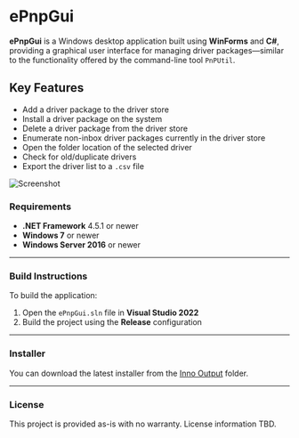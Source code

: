 # ePnpGui

**ePnpGui** is a Windows desktop application built using **WinForms** and **C#**, providing a graphical user interface for managing driver packages—similar to the functionality offered by the command-line tool `PnPUtil`.

## Key Features

- Add a driver package to the driver store
- Install a driver package on the system
- Delete a driver package from the driver store
- Enumerate non-inbox driver packages currently in the driver store
- Open the folder location of the selected driver
- Check for old/duplicate drivers
- Export the driver list to a `.csv` file

![Screenshot](ePnpGui.jpg)

### Requirements

- **.NET Framework** 4.5.1 or newer  
- **Windows 7** or newer  
- **Windows Server 2016** or newer  

---

### Build Instructions

To build the application:

1. Open the `ePnpGui.sln` file in **Visual Studio 2022**
2. Build the project using the **Release** configuration

---

### Installer

You can download the latest installer from the [Inno Output](./ePnpGui/Inno%20Output) folder.

---

### License

This project is provided as-is with no warranty. License information TBD.
